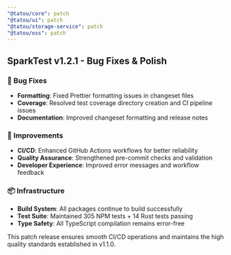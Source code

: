```yaml
---
"@tatou/core": patch
"@tatou/ui": patch  
"@tatou/storage-service": patch
"@tatou/oss": patch
---
```


## SparkTest v1.2.1 - Bug Fixes & Polish

### 🐛 Bug Fixes

- **Formatting**: Fixed Prettier formatting issues in changeset files
- **Coverage**: Resolved test coverage directory creation and CI pipeline issues
- **Documentation**: Improved changeset formatting and release notes

### 🔧 Improvements

- **CI/CD**: Enhanced GitHub Actions workflows for better reliability
- **Quality Assurance**: Strengthened pre-commit checks and validation
- **Developer Experience**: Improved error messages and workflow feedback

### 📦 Infrastructure

- **Build System**: All packages continue to build successfully
- **Test Suite**: Maintained 305 NPM tests + 14 Rust tests passing
- **Type Safety**: All TypeScript compilation remains error-free

This patch release ensures smooth CI/CD operations and maintains the high quality standards established in v1.1.0.
